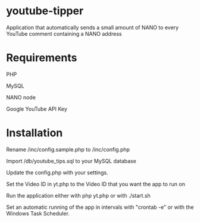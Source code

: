 # youtube-tipper
Application that automatically sends a small amount of NANO to every YouTube comment containing a NANO address

# Requirements
PHP

MySQL

NANO node

Google YouTube API Key

# Installation
Rename /inc/config.sample.php to /inc/config.php

Import /db/youtube_tips.sql to your MySQL database

Update the config.php with your settings.

Set the Video ID in yt.php to the Video ID that you want the app to run on

Run the application either with php yt.php or with ./start.sh

Set an automatic running of the app in intervals with "crontab -e" or with the Windows Task Scheduler.
